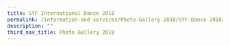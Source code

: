 ```yaml
---
title: SYF International Dance 2018
permalink: /information-and-services/Photo-Gallery-2018/SYF-Dance-2018/permalink
description: ""
third_nav_title: Photo Gallery 2018
---
```

